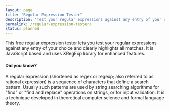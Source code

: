 ```yaml
---
layout: page
title: "Regular Expression Tester"
description: "Test your regular expressions against any entry of your choice and clearly highlights all matches."
permalink: /regular-expression-tester/
status: planned
---
```


This free regular expression tester lets you test your regular expressions against any entry of your choice and clearly highlights all matches. It is JavaScript based and uses XRegExp library for enhanced features.

#### Did you know?

A regular expression (shortened as regex or regexp; also referred to as rational expression) is a sequence of characters that define a search pattern. Usually such patterns are used by string searching algorithms for "find" or "find and replace" operations on strings, or for input validation. It is a technique developed in theoretical computer science and formal language theory.
